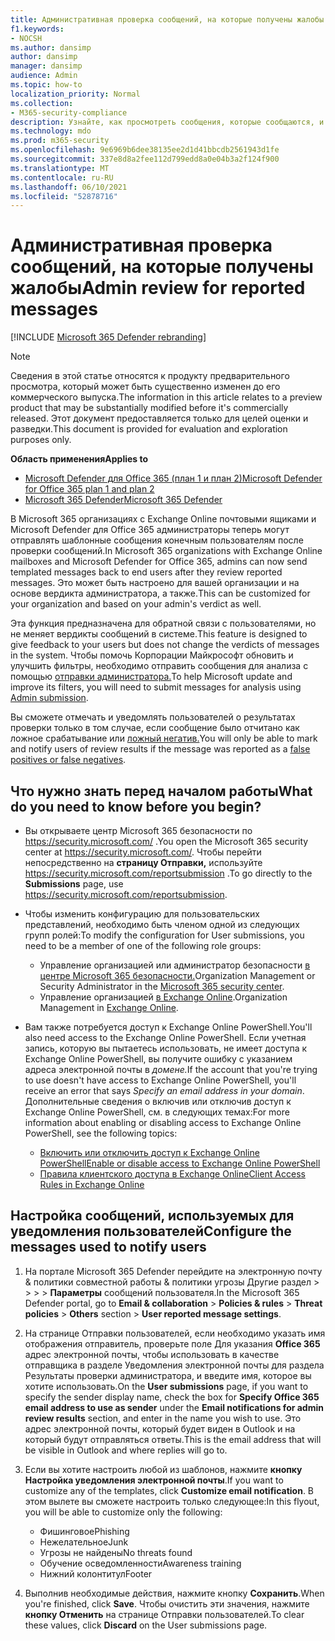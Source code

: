 ```yaml
---
title: Административная проверка сообщений, на которые получены жалобы
f1.keywords:
- NOCSH
ms.author: dansimp
author: dansimp
manager: dansimp
audience: Admin
ms.topic: how-to
localization_priority: Normal
ms.collection:
- M365-security-compliance
description: Узнайте, как просмотреть сообщения, которые сообщаются, и дать отзывы пользователям.
ms.technology: mdo
ms.prod: m365-security
ms.openlocfilehash: 9e6969b6dee38135ee2d1d41bbcdb2561943d1fe
ms.sourcegitcommit: 337e8d8a2fee112d799edd8a0e04b3a2f124f900
ms.translationtype: MT
ms.contentlocale: ru-RU
ms.lasthandoff: 06/10/2021
ms.locfileid: "52878716"
---
```

# <a name="admin-review-for-reported-messages"></a><span data-ttu-id="53647-103">Административная проверка сообщений, на которые получены жалобы</span><span class="sxs-lookup"><span data-stu-id="53647-103">Admin review for reported messages</span></span>

[!INCLUDE [Microsoft 365 Defender rebranding](../includes/microsoft-defender-for-office.md)]

> [!NOTE]
> <span data-ttu-id="53647-104">Сведения в этой статье относятся к продукту предварительного просмотра, который может быть существенно изменен до его коммерческого выпуска.</span><span class="sxs-lookup"><span data-stu-id="53647-104">The information in this article relates to a preview product that may be substantially modified before it's commercially released.</span></span> <span data-ttu-id="53647-105">Этот документ предоставляется только для целей оценки и разведки.</span><span class="sxs-lookup"><span data-stu-id="53647-105">This document is provided for evaluation and exploration purposes only.</span></span>

<span data-ttu-id="53647-106">**Область применения**</span><span class="sxs-lookup"><span data-stu-id="53647-106">**Applies to**</span></span>
- [<span data-ttu-id="53647-107">Microsoft Defender для Office 365 (план 1 и план 2)</span><span class="sxs-lookup"><span data-stu-id="53647-107">Microsoft Defender for Office 365 plan 1 and plan 2</span></span>](defender-for-office-365.md)
- [<span data-ttu-id="53647-108">Microsoft 365 Defender</span><span class="sxs-lookup"><span data-stu-id="53647-108">Microsoft 365 Defender</span></span>](../defender/microsoft-365-defender.md)

<span data-ttu-id="53647-109">В Microsoft 365 организациях с Exchange Online почтовыми ящиками и Microsoft Defender для Office 365 администраторы теперь могут отправлять шаблонные сообщения конечным пользователям после проверки сообщений.</span><span class="sxs-lookup"><span data-stu-id="53647-109">In Microsoft 365 organizations with Exchange Online mailboxes and Microsoft Defender for Office 365, admins can now send templated messages back to end users after they review reported messages.</span></span> <span data-ttu-id="53647-110">Это может быть настроено для вашей организации и на основе вердикта администратора, а также.</span><span class="sxs-lookup"><span data-stu-id="53647-110">This can be customized for your organization and based on your admin's verdict as well.</span></span>

<span data-ttu-id="53647-111">Эта функция предназначена для обратной связи с пользователями, но не меняет вердикты сообщений в системе.</span><span class="sxs-lookup"><span data-stu-id="53647-111">This feature is designed to give feedback to your users but does not change the verdicts of messages in the system.</span></span> <span data-ttu-id="53647-112">Чтобы помочь Корпорации Майкрософт обновить и улучшить фильтры, необходимо отправить сообщения для анализа с помощью [отправки администратора.](admin-submission.md)</span><span class="sxs-lookup"><span data-stu-id="53647-112">To help Microsoft update and improve its filters, you will need to submit messages for analysis using [Admin submission](admin-submission.md).</span></span>

<span data-ttu-id="53647-113">Вы сможете отмечать и уведомлять пользователей о результатах проверки только в том случае, если сообщение было отчитано как ложное срабатывание или [ложный негатив.](report-false-positives-and-false-negatives.md)</span><span class="sxs-lookup"><span data-stu-id="53647-113">You will only be able to mark and notify users of review results if the message was reported as a [false positives or false negatives](report-false-positives-and-false-negatives.md).</span></span>

## <a name="what-do-you-need-to-know-before-you-begin"></a><span data-ttu-id="53647-114">Что нужно знать перед началом работы</span><span class="sxs-lookup"><span data-stu-id="53647-114">What do you need to know before you begin?</span></span>


- <span data-ttu-id="53647-115">Вы открываете центр Microsoft 365 безопасности по <https://security.microsoft.com/> .</span><span class="sxs-lookup"><span data-stu-id="53647-115">You open the Microsoft 365 security center at <https://security.microsoft.com/>.</span></span> <span data-ttu-id="53647-116">Чтобы перейти непосредственно на **страницу Отправки,** используйте <https://security.microsoft.com/reportsubmission> .</span><span class="sxs-lookup"><span data-stu-id="53647-116">To go directly to the **Submissions** page, use <https://security.microsoft.com/reportsubmission>.</span></span>

- <span data-ttu-id="53647-117">Чтобы изменить конфигурацию для пользовательских представлений, необходимо быть членом одной из следующих групп ролей:</span><span class="sxs-lookup"><span data-stu-id="53647-117">To modify the configuration for User submissions, you need to be a member of one of the following role groups:</span></span>
  - <span data-ttu-id="53647-118">Управление организацией или администратор безопасности [в центре Microsoft 365 безопасности.](permissions-microsoft-365-security-center.md)</span><span class="sxs-lookup"><span data-stu-id="53647-118">Organization Management or Security Administrator in the [Microsoft 365 security center](permissions-microsoft-365-security-center.md).</span></span>
  - <span data-ttu-id="53647-119">Управление организацией [в Exchange Online](/Exchange/permissions-exo/permissions-exo#role-groups).</span><span class="sxs-lookup"><span data-stu-id="53647-119">Organization Management in [Exchange Online](/Exchange/permissions-exo/permissions-exo#role-groups).</span></span>


- <span data-ttu-id="53647-120">Вам также потребуется доступ к Exchange Online PowerShell.</span><span class="sxs-lookup"><span data-stu-id="53647-120">You'll also need access to the Exchange Online PowerShell.</span></span> <span data-ttu-id="53647-121">Если учетная запись, которую вы пытаетесь использовать, не имеет доступа к Exchange Online PowerShell, вы получите ошибку с указанием адреса электронной почты в *домене.*</span><span class="sxs-lookup"><span data-stu-id="53647-121">If the account that you're trying to use doesn't have access to Exchange Online PowerShell, you'll receive an error that says *Specify an email address in your domain*.</span></span> <span data-ttu-id="53647-122">Дополнительные сведения о включив или отключив доступ к Exchange Online PowerShell, см. в следующих темах:</span><span class="sxs-lookup"><span data-stu-id="53647-122">For more information about enabling or disabling access to Exchange Online PowerShell, see the following topics:</span></span>
  - [<span data-ttu-id="53647-123">Включить или отключить доступ к Exchange Online PowerShell</span><span class="sxs-lookup"><span data-stu-id="53647-123">Enable or disable access to Exchange Online PowerShell</span></span>](/powershell/exchange/disable-access-to-exchange-online-powershell)
  - [<span data-ttu-id="53647-124">Правила клиентского доступа в Exchange Online</span><span class="sxs-lookup"><span data-stu-id="53647-124">Client Access Rules in Exchange Online</span></span>](/exchange/clients-and-mobile-in-exchange-online/client-access-rules/client-access-rules)

## <a name="configure-the-messages-used-to-notify-users"></a><span data-ttu-id="53647-125">Настройка сообщений, используемых для уведомления пользователей</span><span class="sxs-lookup"><span data-stu-id="53647-125">Configure the messages used to notify users</span></span>

1. <span data-ttu-id="53647-126">На портале Microsoft 365 Defender перейдите  на электронную почту & политики совместной работы & политики угрозы Другие раздел \>  \>  \>  \> **Параметры** сообщений пользователя.</span><span class="sxs-lookup"><span data-stu-id="53647-126">In the Microsoft 365 Defender portal, go to **Email & collaboration** \> **Policies & rules** \> **Threat policies** \> **Others** section \> **User reported message settings**.</span></span>

2. <span data-ttu-id="53647-127">На  странице Отправки пользователей, если необходимо указать имя отображения отправитель, проверьте поле Для указания **Office 365**  адрес электронной почты, чтобы использовать в качестве отправщика в разделе Уведомления электронной почты для раздела Результаты проверки администратора, и введите имя, которое вы хотите использовать.</span><span class="sxs-lookup"><span data-stu-id="53647-127">On the **User submissions** page, if you want to specify the sender display name, check the box for **Specify Office 365 email address to use as sender** under the **Email notifications for admin review results** section, and enter in the name you wish to use.</span></span> <span data-ttu-id="53647-128">Это адрес электронной почты, который будет виден в Outlook и на который будут отправляться ответы.</span><span class="sxs-lookup"><span data-stu-id="53647-128">This is the email address that will be visible in Outlook and where replies will go to.</span></span>

3. <span data-ttu-id="53647-129">Если вы хотите настроить любой из шаблонов, нажмите **кнопку Настройка уведомления электронной почты**.</span><span class="sxs-lookup"><span data-stu-id="53647-129">If you want to customize any of the templates, click **Customize email notification**.</span></span> <span data-ttu-id="53647-130">В этом вылете вы сможете настроить только следующее:</span><span class="sxs-lookup"><span data-stu-id="53647-130">In this flyout, you will be able to customize only the following:</span></span>
    - <span data-ttu-id="53647-131">Фишинговое</span><span class="sxs-lookup"><span data-stu-id="53647-131">Phishing</span></span>
    - <span data-ttu-id="53647-132">Нежелательное</span><span class="sxs-lookup"><span data-stu-id="53647-132">Junk</span></span>
    - <span data-ttu-id="53647-133">Угрозы не найдены</span><span class="sxs-lookup"><span data-stu-id="53647-133">No threats found</span></span>
    - <span data-ttu-id="53647-134">Обучение осведомленности</span><span class="sxs-lookup"><span data-stu-id="53647-134">Awareness training</span></span>
    - <span data-ttu-id="53647-135">Нижний колонтитул</span><span class="sxs-lookup"><span data-stu-id="53647-135">Footer</span></span>

4. <span data-ttu-id="53647-136">Выполнив необходимые действия, нажмите кнопку **Сохранить**.</span><span class="sxs-lookup"><span data-stu-id="53647-136">When you're finished, click **Save**.</span></span> <span data-ttu-id="53647-137">Чтобы очистить эти значения, нажмите **кнопку Отменить** на странице Отправки пользователей.</span><span class="sxs-lookup"><span data-stu-id="53647-137">To clear these values, click **Discard** on the User submissions page.</span></span>
